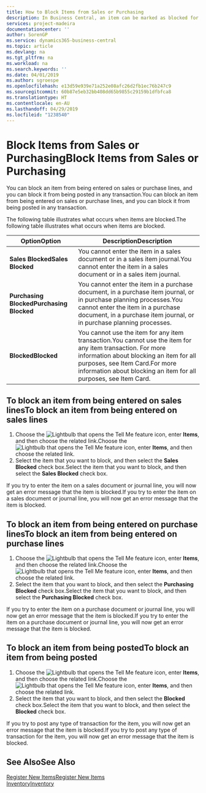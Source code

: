 ```yaml
---
title: How to Block Items from Sales or Purchasing
description: In Business Central, an item can be marked as blocked for sales, blocked for purchase, or blocked for all purposes.
services: project-madeira
documentationcenter: ''
author: SorenGP
ms.service: dynamics365-business-central
ms.topic: article
ms.devlang: na
ms.tgt_pltfrm: na
ms.workload: na
ms.search.keywords: ''
ms.date: 04/01/2019
ms.author: sgroespe
ms.openlocfilehash: e13d59e939e71a252e08afc26d2fb1ec76b247c9
ms.sourcegitcommit: 60b87e5eb32bb408dd65b9855c29159b1dfbfca8
ms.translationtype: HT
ms.contentlocale: en-AU
ms.lasthandoff: 04/29/2019
ms.locfileid: "1238540"
---
```

# <a name="block-items-from-sales-or-purchasing"></a><span data-ttu-id="cfe7d-103">Block Items from Sales or Purchasing</span><span class="sxs-lookup"><span data-stu-id="cfe7d-103">Block Items from Sales or Purchasing</span></span>
<span data-ttu-id="cfe7d-104">You can block an item from being entered on sales or purchase lines, and you can block it from being posted in any transaction.</span><span class="sxs-lookup"><span data-stu-id="cfe7d-104">You can block an item from being entered on sales or purchase lines, and you can block it from being posted in any transaction.</span></span>  

<span data-ttu-id="cfe7d-105">The following table illustrates what occurs when items are blocked.</span><span class="sxs-lookup"><span data-stu-id="cfe7d-105">The following table illustrates what occurs when items are blocked.</span></span>  

|<span data-ttu-id="cfe7d-106">Option</span><span class="sxs-lookup"><span data-stu-id="cfe7d-106">Option</span></span>|<span data-ttu-id="cfe7d-107">Description</span><span class="sxs-lookup"><span data-stu-id="cfe7d-107">Description</span></span>|  
|--------------------|------------|  
|<span data-ttu-id="cfe7d-108">**Sales Blocked**</span><span class="sxs-lookup"><span data-stu-id="cfe7d-108">**Sales Blocked**</span></span>|<span data-ttu-id="cfe7d-109">You cannot enter the item in a sales document or in a sales item journal.</span><span class="sxs-lookup"><span data-stu-id="cfe7d-109">You cannot enter the item in a sales document or in a sales item journal.</span></span>|  
|<span data-ttu-id="cfe7d-110">**Purchasing Blocked**</span><span class="sxs-lookup"><span data-stu-id="cfe7d-110">**Purchasing Blocked**</span></span>|<span data-ttu-id="cfe7d-111">You cannot enter the item in a purchase document, in a purchase item journal, or in purchase planning processes.</span><span class="sxs-lookup"><span data-stu-id="cfe7d-111">You cannot enter the item in a purchase document, in a purchase item journal, or in purchase planning processes.</span></span>|  
|<span data-ttu-id="cfe7d-112">**Blocked**</span><span class="sxs-lookup"><span data-stu-id="cfe7d-112">**Blocked**</span></span>|<span data-ttu-id="cfe7d-113">You cannot use the item for any item transaction.</span><span class="sxs-lookup"><span data-stu-id="cfe7d-113">You cannot use the item for any item transaction.</span></span> <span data-ttu-id="cfe7d-114">For more information about blocking an item for all purposes, see Item Card.</span><span class="sxs-lookup"><span data-stu-id="cfe7d-114">For more information about blocking an item for all purposes, see Item Card.</span></span>|  

## <a name="to-block-an-item-from-being-entered-on-sales-lines"></a><span data-ttu-id="cfe7d-115">To block an item from being entered on sales lines</span><span class="sxs-lookup"><span data-stu-id="cfe7d-115">To block an item from being entered on sales lines</span></span>  

1.  <span data-ttu-id="cfe7d-116">Choose the ![Lightbulb that opens the Tell Me feature](media/ui-search/search_small.png "Tell me what you want to do") icon, enter **Items**, and then choose the related link.</span><span class="sxs-lookup"><span data-stu-id="cfe7d-116">Choose the ![Lightbulb that opens the Tell Me feature](media/ui-search/search_small.png "Tell me what you want to do") icon, enter **Items**, and then choose the related link.</span></span>  
2.  <span data-ttu-id="cfe7d-117">Select the item that you want to block, and then select the **Sales Blocked** check box.</span><span class="sxs-lookup"><span data-stu-id="cfe7d-117">Select the item that you want to block, and then select the **Sales Blocked** check box.</span></span>  

<span data-ttu-id="cfe7d-118">If you try to enter the item on a sales document or journal line, you will now get an error message that the item is blocked.</span><span class="sxs-lookup"><span data-stu-id="cfe7d-118">If you try to enter the item on a sales document or journal line, you will now get an error message that the item is blocked.</span></span>

## <a name="to-block-an-item-from-being-entered-on-purchase-lines"></a><span data-ttu-id="cfe7d-119">To block an item from being entered on purchase lines</span><span class="sxs-lookup"><span data-stu-id="cfe7d-119">To block an item from being entered on purchase lines</span></span>  

1.  <span data-ttu-id="cfe7d-120">Choose the ![Lightbulb that opens the Tell Me feature](media/ui-search/search_small.png "Tell me what you want to do") icon, enter **Items**, and then choose the related link.</span><span class="sxs-lookup"><span data-stu-id="cfe7d-120">Choose the ![Lightbulb that opens the Tell Me feature](media/ui-search/search_small.png "Tell me what you want to do") icon, enter **Items**, and then choose the related link.</span></span>  
2.  <span data-ttu-id="cfe7d-121">Select the item that you want to block, and then select the **Purchasing Blocked** check box.</span><span class="sxs-lookup"><span data-stu-id="cfe7d-121">Select the item that you want to block, and then select the **Purchasing Blocked** check box.</span></span>  

<span data-ttu-id="cfe7d-122">If you try to enter the item on a purchase document or journal line, you will now get an error message that the item is blocked.</span><span class="sxs-lookup"><span data-stu-id="cfe7d-122">If you try to enter the item on a purchase document or journal line, you will now get an error message that the item is blocked.</span></span>

## <a name="to-block-an-item-from-being-posted"></a><span data-ttu-id="cfe7d-123">To block an item from being posted</span><span class="sxs-lookup"><span data-stu-id="cfe7d-123">To block an item from being posted</span></span>
1. <span data-ttu-id="cfe7d-124">Choose the ![Lightbulb that opens the Tell Me feature](media/ui-search/search_small.png "Tell me what you want to do") icon, enter **Items**, and then choose the related link.</span><span class="sxs-lookup"><span data-stu-id="cfe7d-124">Choose the ![Lightbulb that opens the Tell Me feature](media/ui-search/search_small.png "Tell me what you want to do") icon, enter **Items**, and then choose the related link.</span></span>
2. <span data-ttu-id="cfe7d-125">Select the item that you want to block, and then select the **Blocked** check box.</span><span class="sxs-lookup"><span data-stu-id="cfe7d-125">Select the item that you want to block, and then select the **Blocked** check box.</span></span>

<span data-ttu-id="cfe7d-126">If you try to post any type of transaction for the item, you will now get an error message that the item is blocked.</span><span class="sxs-lookup"><span data-stu-id="cfe7d-126">If you try to post any type of transaction for the item, you will now get an error message that the item is blocked.</span></span>

## <a name="see-also"></a><span data-ttu-id="cfe7d-127">See Also</span><span class="sxs-lookup"><span data-stu-id="cfe7d-127">See Also</span></span>  
[<span data-ttu-id="cfe7d-128">Register New Items</span><span class="sxs-lookup"><span data-stu-id="cfe7d-128">Register New Items</span></span>](inventory-how-register-new-items.md)  
[<span data-ttu-id="cfe7d-129">Inventory</span><span class="sxs-lookup"><span data-stu-id="cfe7d-129">Inventory</span></span>](inventory-manage-inventory.md)  
